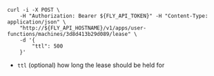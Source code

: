 ```
curl -i -X POST \
    -H "Authorization: Bearer ${FLY_API_TOKEN}" -H "Content-Type: application/json" \
    "http://${FLY_API_HOSTNAME}/v1/apps/user-functions/machines/3d8d413b29d089/lease" \
    -d '{
        "ttl": 500
    }'
```
* `ttl` (optional) how long the lease should be held for